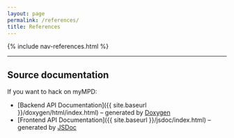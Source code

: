 ```yaml
---
layout: page
permalink: /references/
title: References
---
```

{% include nav-references.html %}

***

## Source documentation

If you want to hack on myMPD:

- [Backend API Documentation]({{ site.baseurl }}/doxygen/html/index.html) &ndash; generated by [Doxygen](https://www.doxygen.nl/)
- [Frontend API Documentation]({{ site.baseurl }}/jsdoc/index.html) &ndash; generated by [JSDoc](https://jsdoc.app/)
